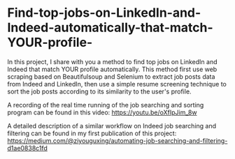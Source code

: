 # Find-top-jobs-on-LinkedIn-and-Indeed-automatically-that-match-YOUR-profile-

In this project, I share with you a method to find top jobs on LinkedIn and Indeed that match YOUR profile automatically. 
This method first use web scraping based on Beautifulsoup and Selenium to extract job posts data from Indeed and LinkedIn, then use a simple resume screening technique to sort the job posts according to its similarity to the user's profile.

A recording of the real time running of the job searching and sorting program can be found in this video:
https://youtu.be/oXfIpJim_8w

A detailed description of a similar workflow on Indeed job searching and filtering can be found in my first publication of this project:
https://medium.com/@ziyouguxing/automating-job-searching-and-filtering-d1ae0838c1fd
